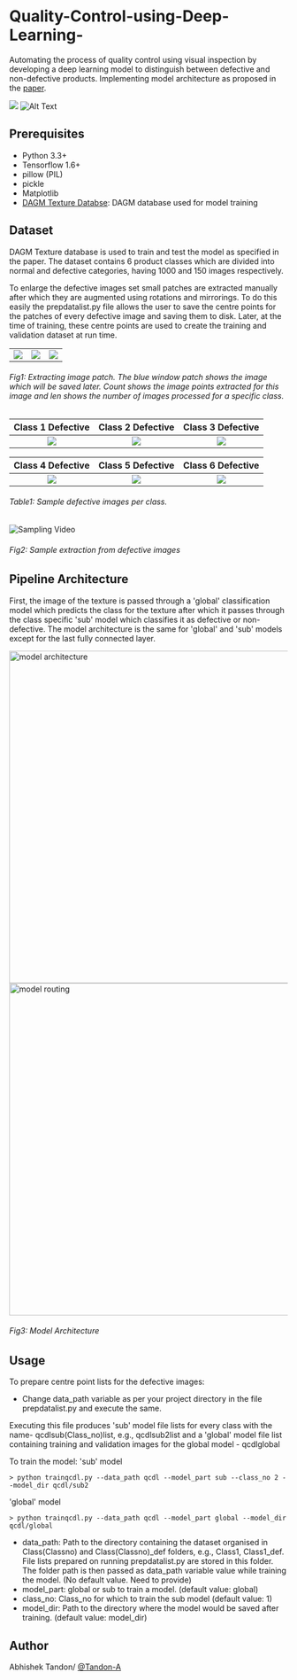 # Quality-Control-using-Deep-Learning-

Automating the process of quality control using visual inspection by developing a deep learning model to distinguish between defective and non-defective products. Implementing model architecture as proposed in the [paper](https://link.springer.com/article/10.1007/s00170-017-0882-0).

![](https://drive.google.com/file/d/1nM87G2N02LeW_H0UupwT_DXlGzNlcMAl/view?pli=1)
![Alt Text](https://drive.google.com/uc?export=view&id=1nM87G2N02LeW_H0UupwT_DXlGzNlcMAl)

## Prerequisites 

* Python 3.3+ 
* Tensorflow 1.6+
* pillow (PIL)
* pickle
* Matplotlib 
* [DAGM Texture Databse](http://resources.mpi-inf.mpg.de/conferences/dagm/2007/prizes.html): DAGM database used for model training

## Dataset 

DAGM Texture database is used to train and test the model as specified in the paper. The dataset contains 6 product classes which are divided into normal and defective categories, having 1000 and 150 images respectively. 

To enlarge the defective images set small patches are extracted manually after which they are augmented using rotations and mirrorings. To do this easily the prepdatalist.py file allows the user to save the centre points for the patches of every defective image and saving them to disk. Later, at the time of training, these centre points are used to create the training and validation dataset at run time. 

|   |    |    | 
:--:|:--:|:--:|
![](https://raw.githubusercontent.com/Tandon-A/Quality-Control-using-Deep-Learning-/master/assets/pd1.png)  | ![](https://raw.githubusercontent.com/Tandon-A/Quality-Control-using-Deep-Learning-/master/assets/pd2.png) | ![](https://raw.githubusercontent.com/Tandon-A/Quality-Control-using-Deep-Learning-/master/assets/pd3.png)

###### Fig1: Extracting image patch. The blue window patch shows the image which will be saved later. Count shows the image points extracted for this image and len shows the number of images processed for a specific class.


|Class 1 Defective |Class 2 Defective |Class 3 Defective| 
:-----------:|:----------:|:---------:|
![](https://raw.githubusercontent.com/Tandon-A/Quality-Control-using-Deep-Learning-/master/assets/c1.png)  | ![](https://raw.githubusercontent.com/Tandon-A/Quality-Control-using-Deep-Learning-/master/assets/c2.png) | ![](https://raw.githubusercontent.com/Tandon-A/Quality-Control-using-Deep-Learning-/master/assets/c3.png)

|Class 4 Defective |Class 5 Defective|Class 6 Defective| 
:-----------:|:---------:|:---------:|
![](https://raw.githubusercontent.com/Tandon-A/Quality-Control-using-Deep-Learning-/master/assets/c4.png)  | ![](https://raw.githubusercontent.com/Tandon-A/Quality-Control-using-Deep-Learning-/master/assets/c5.png) | ![](https://raw.githubusercontent.com/Tandon-A/Quality-Control-using-Deep-Learning-/master/assets/c6.png)

###### Table1: Sample defective images per class. 


![Sampling Video](https://raw.githubusercontent.com/Tandon-A/Quality-Control-using-Deep-Learning-/master/assets/vid2.gif "Sample extraction")

###### Fig2: Sample extraction from defective images

## Pipeline Architecture 

First, the image of the texture is passed through a 'global' classification model which predicts the class for the texture after which it passes through the class specific 'sub' model which classifies it as defective or non-defective. The model architecture is the same for 'global' and 'sub' models except for the last fully connected layer. 

<img src="https://raw.githubusercontent.com/Tandon-A/Quality-Control-using-Deep-Learning-/master/assets/modelarc.png" width="600" alt="model architecture">
<img src="https://raw.githubusercontent.com/Tandon-A/Quality-Control-using-Deep-Learning-/master/assets/modelrouting.png" width="600" alt="model routing">

###### Fig3: Model Architecture

## Usage 

To prepare centre point lists for the defective images: 

* Change data_path variable as per your project directory in the file prepdatalist.py and execute the same. 

Executing this file produces 'sub' model file lists for every class with the name- qcdlsub(Class_no)list, e.g., qcdlsub2list and a 'global' model file list containing training and validation images for the global model - qcdlglobal

To train the model: 
'sub' model
```
> python trainqcdl.py --data_path qcdl --model_part sub --class_no 2 --model_dir qcdl/sub2
```
'global' model
```
> python trainqcdl.py --data_path qcdl --model_part global --model_dir qcdl/global
```

* data_path: Path to the directory containing the dataset organised in Class(Classno) and Class(Classno)_def folders, e.g., Class1, Class1_def. File lists prepared on running prepdatalist.py are stored in this folder. The folder path is then passed as data_path variable value while training the model.  (No default value. Need to provide)
* model_part: global or sub to train a model. (default value: global) 
* class_no: Class_no for which to train the sub model (default value: 1) 
* model_dir: Path to the directory where the model would be saved after training. (default value: model_dir) 



## Author 
Abhishek Tandon/ [@Tandon-A](https://tandon-a.github.io/)
